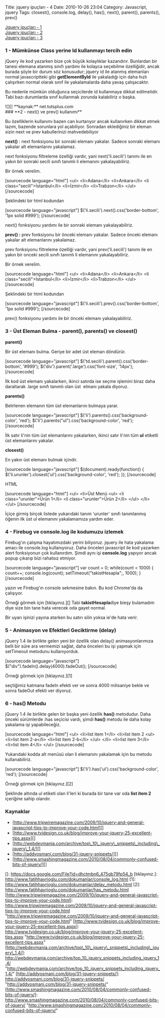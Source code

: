 Title: jquery ipuçları - 4
Date: 2010-10-26 23:04
Category: Javascript, jquery
Tags: closest(), console.log, delay(), has(), next(), parent(), parents(), prev()

[Jquery ipuçları - 1][]  
[Jquery ipuçları - 2][]  
[Jquery ipuçları - 3][]

### **1 - Mümkünse Class yerine Id kullanmayı tercih edin**

jQuery ile kod yazarken bize çok büyük kolaylıklar kazandırır. Bunlardan
bir tanesi elemana atanmış sınıfı yardımı ile kolayca seçebilme
özelliğidir, ancak burada şöyle bir durum söz konusudur; jquery id ile
atanmış elemanları normal javascriptteki gibi **getElementById** ile
yakaladığı için daha hızlı çalışırken normal olarak sınıf ile
yakalamalarda daha yavaş çalışacaktır.

Bu nedenle mümkün olduğunca seçicilerde id kullanmaya dikkat
edilmelidir. Tabi bazı durumlarda sınıf kullanmak zorunda kalabiliriz o
başka.

<div>
![][]  
**kaynak:** net.tutsplus.com  

</div>
### **2 - next() ve prev() kullanımı**

Bu özelliklerin kullanımı bazen can kurtarıyor ancak kullanırken dikkat
etmek lazım, bazende sorunlara yol açabiliyor. Sonradan eklediğiniz bir
eleman sizin next ve prev kabullerinizi mahvedebiliyor

**next()** : next fonksiyonu bir sonraki elemanı yakalar. Sadece sonraki
elemanı yakalar alt elemanlarını yakalamaz.

next fonksiyonu filtreleme özelliği vardır, yani next('li.secili')
tanımı ile en yakın bir sonraki secili sınıfı tanımlı li elemanını
yakalayabiliriz.

Bir örnek verelim.

[sourcecode language="html"] \<ul\> \<li\>Adana\</li\>
\<li\>Ankara\</li\> \<li class="secili"\>İstanbul\</li\>
\<li\>İzmir\</li\> \<li\>Trabzon\</li\> \</ul\> [/sourcecode]

Şeklindeki bir html kodundan

[sourcecode language="javascript"]
\$('li.secili').next().css('border-bottom', '1px solid \#999');
[/sourcecode]

next() fonksiyonu yardımı ile bir sonraki elemanı yakalayabiliriz.

**prev() :** prev fonksiyonu bir önceki elemanı yakalar. Sadece önceki
elemanı yakalar alt elemanlarını yakalamaz.

prev fonksiyonu filtreleme özelliği vardır, yani prev('li.secili')
tanımı ile en yakın bir onceki secili sınıfı tanımlı li elemanını
yakalayabiliriz.

Bir örnek verelim.

[sourcecode language="html"] \<ul\> \<li\>Adana\</li\>
\<li\>Ankara\</li\> \<li class="secili"\>İstanbul\</li\>
\<li\>İzmir\</li\> \<li\>Trabzon\</li\> \</ul\> [/sourcecode]

Şeklindeki bir html kodundan

[sourcecode language="javascript"]
\$('li.secili').prev().css('border-bottom', '1px solid \#999');
[/sourcecode]

prev() fonksiyonu yardımı ile bir önceki elemanı yakalayabiliriz.  

### **3 - Üst Eleman Bulma - parent(), parents() ve closest()**

**parent()**

Bir üst elemanı bulma. Geriye bir adet üst eleman döndürür.

[sourcecode language="javascript"]
\$('td.secili').parent().css('border-bottom', '\#999');
\$('div').parent('.large').css('font-size', '14px'); [/sourcecode]

İlk kod üst elemanı yakalarken, ikinci satırda ise seçme işlemini biraz
daha daraltarak .large sınıfı tanımlı olan üst  elmanı yakala diyoruz.

**parents()**

Belirlenen elemanın tüm üst elemanlarını bulmaya yarar.

[sourcecode language="javascript"]
\$('li').parents().css('background-color', 'red');
\$('li').parents(&quot;ul&quot;).css('background-color', 'red');
[/sourcecode]

İlk satır li'nin tüm üst elemanlarını yakalarken, ikinci satır li'nin
tüm **ul** etiketli üst elemanlarını yakalar.

**closest()**

En yakın üst elemanı bulmak içindir.

[sourcecode language="javascript"] \$(document).ready(function() {
\$('li.urunler').closest('ul').css('background-color', 'red'); });
[/sourcecode]

HTML

[sourcecode language="html"] \<ul\> \<li\>Üst Menü \<ul\> \<li
class="urunler"\>Ürün 1\</li\> \<li class="urunler"\>Ürün 2\</li\>
\</ul\> \</li\> \</ul\> [/sourcecode]

İçiçe girmiş birçok listede yukarıdaki tanım 'urunler' sınıfı
tanımlanmış öğenin ilk üst ul elemanını yakalamamıza yardım eder.

### **4 - Firebug ve console.log ile kodumuzu izlemek**

Firebug'ın çalışma hayatımızdaki yerini biliyoruz. jquery ile hata
yakalama amacı ile console.log kullanıyoruz. Daha önceleri javascript
ile kod yazarken alert fonksiyonun çok kullanırdım. Şimdi aynı işi
**console.log** yapıyor ancak popup çıkarıp bizi rahatsız etmiyor.

[sourcecode language="javascript"] var count = 0; while(count \< 1000) {
count++; console.log(count); setTimeout("takistHesapla";, 1000); }
[/sourcecode]

yazın ve Firebug'ın console sekmesine bakın. Bu kod Chrome'da da
çalışıyor.

Örneği görmek için [tıklayınız.][] Tabi **takistHesapla**diye bieşy
bulamadım diye size bin tane hata verecek oda gayet normal.

Bir uyarı işinizi yayına atarken bu satırı silin yoksa ie'de hata verir.

### **5 - Animasyon ve Efektleri Geciktirme (delay)**

jQuery 1.4 ile birlikte gelen yeni bir özellik olan delay()
animasyonlarımıza belli bir süre ara vermemizi sağlat, daha önceleri bu
işi yapmak için setTimeout metodunu kullanıyorduk.

[sourcecode language="javascript"]
\$("div").fadeIn().delay(4000).fadeOut(); [/sourcecode]

Örneği görmek için [tıklayınız.][1]

seçtiğimiz katmana fadeIn efekti ver ve sonra 4000 milisaniye bekle ve
sonra fadeOut efekti ver diyoruz.

### **6 - has() Metodu**

jQuery 1.4 ile birlikte gelen bir başka yeni özellik **has()**
metodudur. Daha önceki sürümlerde :has seçicisi vardı, şimdi **has()**
metodu ile daha kolay yakalama işi yapabileceğiz.

[sourcecode language="html"] \<ul\> \<li\>list item 1\</li\> \<li\>list
item 2 \<ul\> \<li\>list item 2-a\</li\> \<li\>list item 2-b\</li\>
\</ul\> \</li\> \<li\>list item 3\</li\> \<li\>list item 4\</li\>
\</ul\> [/sourcecode]

Yukarıdaki kodda alt menüsü olan li elemanını yakalamak için bu metodu
kullanabiliriz.

[sourcecode language="javascript"]
\$('li').has('ul').css('background-color', 'red'); [/sourcecode]

Örneği görmek için [tıklayınız.][2]

Şeklinde altında ul etiketi olan li'leri ki burada bir tane var oda
**list item 2** içeriğine sahip olandır.

### Kaynaklar

-   [http://www.tripwiremagazine.com/2009/10/jquery-and-general-javascript-tips-to-improve-your-code.html][]
-   [http://www.tvidesign.co.uk/blog/improve-your-jquery-25-excellent-tips.aspx][]
-   [http://webdevmania.com/archive/top\_10\_jquery\_snippets\_including\_jquery\_1.4/][]
-   [http://addyosmani.com/blog/31-jquery-snippets/][]
-   [http://www.smashingmagazine.com/2010/08/04/commonly-confused-bits-of-jquery/][]

</p>

  [Jquery ipuçları - 1]: http://www.fatihhayrioglu.com/jquery-ipuclari/
  [Jquery ipuçları - 2]: http://www.fatihhayrioglu.com/jquery-ipuclari-2/
  [Jquery ipuçları - 3]: http://www.fatihhayrioglu.com/jquery-ipuclari-3/
  []: https://docs.google.com/File?id=dhctmbn6_475gb79fp54_b
  [tıklayınız.]: http://www.fatihhayrioglu.com/dokumanlar/console_log.html
  [1]: http://www.fatihhayrioglu.com/dokumanlar/delay_metodu.html
  [2]: http://www.fatihhayrioglu.com/dokumanlar/has_metodu.html
  [http://www.tripwiremagazine.com/2009/10/jquery-and-general-javascript-tips-to-improve-your-code.html]:
    http://www.tripwiremagazine.com/2009/10/jquery-and-general-javascript-tips-to-improve-your-code.html
    "http://www.tripwiremagazine.com/2009/10/jquery-and-general-javascript-tips-to-improve-your-code.html"
  [http://www.tvidesign.co.uk/blog/improve-your-jquery-25-excellent-tips.aspx]:
    http://www.tvidesign.co.uk/blog/improve-your-jquery-25-excellent-tips.aspx
    "http://www.tvidesign.co.uk/blog/improve-your-jquery-25-excellent-tips.aspx"
  [http://webdevmania.com/archive/top\_10\_jquery\_snippets\_including\_jquery\_1.4/]:
    http://webdevmania.com/archive/top_10_jquery_snippets_including_jquery_1.4/
    "http://webdevmania.com/archive/top_10_jquery_snippets_including_jquery_1.4/"
  [http://addyosmani.com/blog/31-jquery-snippets/]: http://addyosmani.com/blog/31-jquery-snippets/
    "http://addyosmani.com/blog/31-jquery-snippets/"
  [http://www.smashingmagazine.com/2010/08/04/commonly-confused-bits-of-jquery/]:
    http://www.smashingmagazine.com/2010/08/04/commonly-confused-bits-of-jquery/
    "http://www.smashingmagazine.com/2010/08/04/commonly-confused-bits-of-jquery/"
